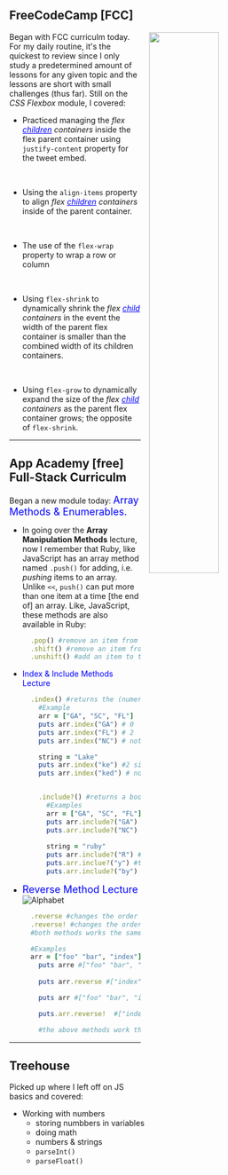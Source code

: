 ## FreeCodeCamp [FCC]

<!-- Image obtained from [Pixabay](https://pixabay.com/) and is Free for commercial use. No attribution is required. -->
<img src="https://cdn.pixabay.com/photo/2014/12/15/14/05/home-office-569153_640.jpg" style="width: 50%; float: right; margin-left: 15px;"> 

Began with FCC curriculm today. For my daily routine, it's the quickest to review since I only study a predetermined amount of lessons for any given topic and the lessons are short with small challenges (thus far). Still on the _CSS Flexbox_ module, I covered:

* Practiced managing the _flex <span style="color: blue; text-decoration: underline;">children</span> containers_ inside the flex parent container using `justify-content` property for the tweet embed.
<br>

* Using the `align-items` property to align _flex <span style="color:blue; text-decoration:underline;">children</span> containers_ inside of the parent container.
<br>

* The use of the `flex-wrap` property to wrap a row or column
<br>

* Using `flex-shrink` to dynamically shrink the _flex <span style="color: blue; text-decoration: underline;">child</span> containers_ in the event the width of the parent flex container is smaller than the combined width of its children containers.
<br>

* Using `flex-grow` to dynamically expand the size of the _flex <span style="color: blue; text-decoration: underline;">child</span> containers_ as the parent flex container grows; the opposite of `flex-shrink`.

***
## App Academy [free] Full-Stack Curriculm
Began a new module today: <span style="color: blue; font-size: 18px;">Array Methods & Enumerables.</span>

* In going over the **Array Manipulation Methods** lecture, now I remember that Ruby, like JavaScript has an array method named `.push()` for adding, i.e. _pushing_ items to an array. Unlike `<<`, `push()` can put more than one item at a time [the end of] an array. Like, JavaScript, these methods are also available in Ruby:
  ```ruby
    .pop() #remove an item from the END of an array
    .shift() #remove an item from the FRONT of an array
    .unshift() #add an item to the FRONT of an array
  ```
* <span style="color: blue;">Index & Include Methods Lecture</span>
  ```ruby
    .index() #returns the (numerial) index of an item in an array
      #Example
      arr = ["GA", "SC", "FL"]
      puts arr.index("GA") # 0
      puts arr.index("FL") # 2
      puts arr.index("NC") # nothing is returned because the item does not exist in the array

      string = "Lake"
      puts arr.index("ke") #2 since the beginnning of the substring can be found at index 2
      puts arr.index("ked") # nothing is returned since the substring does not exist


      .include?() #returns a boolean value (true or false)
        #Examples
        arr = ["GA", "SC", "FL"]
        puts arr.include?("GA") #true
        puts.arr.include?("NC") #false 
      
        string = "ruby"
        puts arr.include?("R") #false, R & r are not the same
        puts.arr.inclue?("y") #true
        puts.arr.include?("by") #true, this is a substring e.g.

  ```

* <span style="color:blue; font-size:18px;">Reverse Method Lecture</span>
  <br>
  ![Alphabet](https://cdn.pixabay.com/photo/2016/03/04/08/44/banner-1235604_640.jpg)
  
  <!-- <img src="https://cdn.pixabay.com/photo/2016/03/04/08/44/banner-1235604_640.jpg" alt="Alphabet" style="width: 30%; float: right; margin-left: 10px;
  "> -->
  ```ruby
    .reverse #changes the order of items in an array without ALTERING the original array
    .reverse! #changes the order of items in array and alters the original array
    #both methods works the same on string variables.

    #Examples
    arr = ["foo" "bar", "index"]
      puts arre #["foo" "bar", "index"] array order before calling the .reverse method 
      
      puts arr.reverse #["index" "bar", "foo"] #reverses the conent in array but doesn't alter it. A new array is made & needs to be returned or saved in a vairiable if it will be used elsewhere

      puts arr #["foo" "bar", "index"] original array remains unchanged after calling .reverse on it  

      puts.arr.reverse!  #["index" "bar", "foo"] reverse! - reverses the order of items & alters the original array

      #the above methods work the same way on string variables
  ```
_ _ _ _
## Treehouse
Picked up where I left off on JS basics and covered:
* Working with numbers
  * storing numbbers in variables
  * doing math
  * numbers & strings
  * `parseInt()`
  * `parseFloat()`
